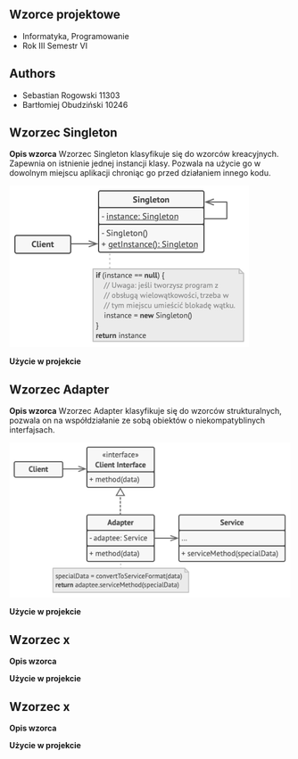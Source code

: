 ## Wzorce projektowe

- Informatyka, Programowanie
- Rok III Semestr VI

## Authors

- Sebastian Rogowski 11303
- Bartłomiej Obudziński 10246

## Wzorzec Singleton

**Opis wzorca**
Wzorzec Singleton klasyfikuje się do wzorców kreacyjnych. Zapewnia on istnienie jednej instancji klasy.
Pozwala na użycie go w dowolnym miejscu aplikacji chroniąc go przed działaniem innego kodu.

![singleton](https://github.com/WSBStudents/Money-Heist/blob/main/design_patterns/singleton_structure.png?raw=true)

**Użycie w projekcie**

## Wzorzec Adapter

**Opis wzorca**
Wzorzec Adapter klasyfikuje się do wzorców strukturalnych, pozwala on na współdziałanie ze sobą obiektów o niekompatyblinych interfajsach.

![singleton](https://github.com/WSBStudents/Money-Heist/blob/main/design_patterns/adapter_structure.png?raw=true)

**Użycie w projekcie**

## Wzorzec x

**Opis wzorca**

**Użycie w projekcie**

## Wzorzec x

**Opis wzorca**

**Użycie w projekcie**
